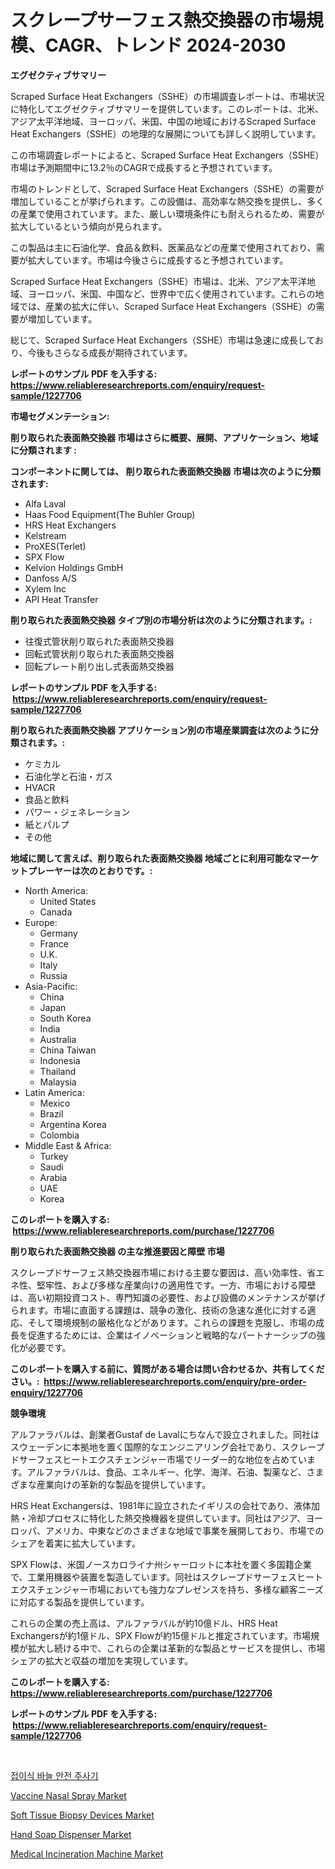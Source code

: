 <p><h1>スクレープサーフェス熱交換器の市場規模、CAGR、トレンド 2024-2030</h1></p><p><strong>エグゼクティブサマリー</strong></p>
<p><p>Scraped Surface Heat Exchangers（SSHE）の市場調査レポートは、市場状況に特化してエグゼクティブサマリーを提供しています。このレポートは、北米、アジア太平洋地域、ヨーロッパ、米国、中国の地域におけるScraped Surface Heat Exchangers（SSHE）の地理的な展開についても詳しく説明しています。</p><p>この市場調査レポートによると、Scraped Surface Heat Exchangers（SSHE）市場は予測期間中に13.2％のCAGRで成長すると予想されています。</p><p>市場のトレンドとして、Scraped Surface Heat Exchangers（SSHE）の需要が増加していることが挙げられます。この設備は、高効率な熱交換を提供し、多くの産業で使用されています。また、厳しい環境条件にも耐えられるため、需要が拡大しているという傾向が見られます。</p><p>この製品は主に石油化学、食品＆飲料、医薬品などの産業で使用されており、需要が拡大しています。市場は今後さらに成長すると予想されています。</p><p>Scraped Surface Heat Exchangers（SSHE）市場は、北米、アジア太平洋地域、ヨーロッパ、米国、中国など、世界中で広く使用されています。これらの地域では、産業の拡大に伴い、Scraped Surface Heat Exchangers（SSHE）の需要が増加しています。</p><p>総じて、Scraped Surface Heat Exchangers（SSHE）市場は急速に成長しており、今後もさらなる成長が期待されています。</p></p>
<p><strong>レポートのサンプル PDF を入手する: <a href="https://www.reliableresearchreports.com/enquiry/request-sample/1227706">https://www.reliableresearchreports.com/enquiry/request-sample/1227706</a></strong></p>
<p><strong>市場セグメンテーション:</strong></p>
<p><strong> 削り取られた表面熱交換器 市場はさらに概要、展開、アプリケーション、地域に分類されます :</strong></p>
<p><strong>コンポーネントに関しては、 削り取られた表面熱交換器 市場は次のように分類されます: &nbsp;</strong></p>
<p><ul><li>Alfa Laval</li><li>Haas Food Equipment(The Buhler Group)</li><li>HRS Heat Exchangers</li><li>Kelstream</li><li>ProXES(Terlet)</li><li>SPX Flow</li><li>Kelvion Holdings GmbH</li><li>Danfoss A/S</li><li>Xylem Inc</li><li>API Heat Transfer</li></ul></p>
<p><strong> 削り取られた表面熱交換器 タイプ別の市場分析は次のように分類されます。:</strong></p>
<p><ul><li>往復式管状削り取られた表面熱交換器</li><li>回転式管状削り取られた表面熱交換器</li><li>回転プレート削り出し式表面熱交換器</li></ul></p>
<p><strong>レポートのサンプル PDF を入手する: &nbsp;<a href="https://www.reliableresearchreports.com/enquiry/request-sample/1227706">https://www.reliableresearchreports.com/enquiry/request-sample/1227706</a></strong></p>
<p><strong> 削り取られた表面熱交換器 アプリケーション別の市場産業調査は次のように分類されます。:</strong></p>
<p><ul><li>ケミカル</li><li>石油化学と石油・ガス</li><li>HVACR</li><li>食品と飲料</li><li>パワー・ジェネレーション</li><li>紙とパルプ</li><li>その他</li></ul></p>
<p><strong>地域に関して言えば、削り取られた表面熱交換器 地域ごとに利用可能なマーケットプレーヤーは次のとおりです。:</strong></p>
<p><ul>
    <li>
        North America:
        <ul>
            <li>United States</li>
            <li>Canada</li>
        </ul>
    </li>
    <li>
        Europe:
        <ul>
            <li>Germany</li>
            <li>France</li>
            <li>U.K.</li>
            <li>Italy</li>
            <li>Russia</li>
        </ul>
    </li>
    <li>
        Asia-Pacific:
        <ul>
            <li>China</li>
            <li>Japan</li>
            <li>South Korea</li>
            <li>India</li>
            <li>Australia</li>
            <li>China Taiwan</li>
            <li>Indonesia</li>
            <li>Thailand</li>
            <li>Malaysia</li>
        </ul>
    </li>
    <li>
        Latin America:
        <ul>
            <li>Mexico</li>
            <li>Brazil</li>
            <li>Argentina Korea</li>
            <li>Colombia</li>
        </ul>
    </li>
    <li>
        Middle East & Africa:
        <ul>
            <li>Turkey</li>
            <li>Saudi</li>
            <li>Arabia</li>
            <li>UAE</li>
            <li>Korea</li>
        </ul>
    </li>
    </ul></p>
<p><strong>このレポートを購入する: &nbsp;<a href="https://www.reliableresearchreports.com/purchase/1227706">https://www.reliableresearchreports.com/purchase/1227706</a></strong></p>
<p><strong>削り取られた表面熱交換器 の主な推進要因と障壁 市場</strong></p>
<p><p>スクレープドサーフェス熱交換器市場における主要な要因は、高い効率性、省エネ性、堅牢性、および多様な産業向けの適用性です。一方、市場における障壁は、高い初期投資コスト、専門知識の必要性、および設備のメンテナンスが挙げられます。市場に直面する課題は、競争の激化、技術の急速な進化に対する適応、そして環境規制の厳格化などがあります。これらの課題を克服し、市場の成長を促進するためには、企業はイノベーションと戦略的なパートナーシップの強化が必要です。</p></p>
<p><strong>このレポートを購入する前に、質問がある場合は問い合わせるか、共有してください。:&nbsp; <a href="https://www.reliableresearchreports.com/enquiry/pre-order-enquiry/1227706">https://www.reliableresearchreports.com/enquiry/pre-order-enquiry/1227706</a></strong></p>
<p><strong>競争環境</strong></p>
<p><p>アルファラバルは、創業者Gustaf de Lavalにちなんで設立されました。同社はスウェーデンに本拠地を置く国際的なエンジニアリング会社であり、スクレープドサーフェスヒートエクスチェンジャー市場でリーダー的な地位を占めています。アルファラバルは、食品、エネルギー、化学、海洋、石油、製薬など、さまざまな産業向けの革新的な製品を提供しています。 </p><p>HRS Heat Exchangersは、1981年に設立されたイギリスの会社であり、液体加熱・冷却プロセスに特化した熱交換機器を提供しています。同社はアジア、ヨーロッパ、アメリカ、中東などのさまざまな地域で事業を展開しており、市場でのシェアを着実に拡大しています。</p><p>SPX Flowは、米国ノースカロライナ州シャーロットに本社を置く多国籍企業で、工業用機器や装置を製造しています。同社はスクレープドサーフェスヒートエクスチェンジャー市場においても強力なプレゼンスを持ち、多様な顧客ニーズに対応する製品を提供しています。</p><p>これらの企業の売上高は、アルファラバルが約10億ドル、HRS Heat Exchangersが約1億ドル、SPX Flowが約15億ドルと推定されています。市場規模が拡大し続ける中で、これらの企業は革新的な製品とサービスを提供し、市場シェアの拡大と収益の増加を実現しています。</p></p>
<p><strong>このレポートを購入する: &nbsp; <a href="https://www.reliableresearchreports.com/purchase/1227706">https://www.reliableresearchreports.com/purchase/1227706</a></strong></p>
<p><strong>レポートのサンプル PDF を入手する: &nbsp;<a href="https://www.reliableresearchreports.com/enquiry/request-sample/1227706">https://www.reliableresearchreports.com/enquiry/request-sample/1227706</a></strong><strong></strong></p>
<p>&nbsp;</p>
<p><p><a href="https://github.com/laholand/Market-Research-Report-List-2/blob/main/9377866186282.md">접이식 바늘 안전 주사기</a></p><p><a href="https://github.com/JameTravis/Market-Research-Report-List-4/blob/main/vaccine-nasal-spray-market.md">Vaccine Nasal Spray Market</a></p><p><a href="https://shimmer-gardenia-37a.notion.site/Global-Soft-Tissue-Biopsy-Devices-Market-by-Types-Applications-and-Major-Players-with-Regional-Gr-4da99208957643c490886d94a1df4dd6">Soft Tissue Biopsy Devices Market</a></p><p><a href="https://view.publitas.com/reportprime-1/hand-soap-dispenser-market-dynamics-2024-2031-also-about-its-market-trends-projections-and-opportunities/">Hand Soap Dispenser Market</a></p><p><a href="https://github.com/vimar16th/Market-Research-Report-List-3/blob/main/medical-incineration-machine-market.md">Medical Incineration Machine Market</a></p></p>